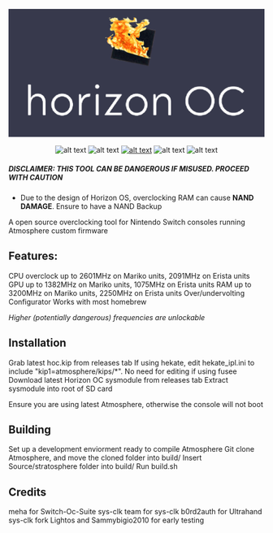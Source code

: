 <div align="center">


![alt text](assets/logo.png "logo")


![alt text](https://img.shields.io/badge/GPL--2.0-red?style=for-the-badge "logo") ![alt text](https://img.shields.io/badge/Nintendo_Switch-E60012?style=for-the-badge&logo=nintendo-switch&logoColor=white "logo") [![alt text](https://img.shields.io/badge/Discord-5865F2?style=for-the-badge&logo=discord&logoColor=white)](https://discord.com/invite/S3eX47dHsB)  ![alt text](https://img.shields.io/badge/VSCode-0078D4?style=for-the-badge&logo=visual%20studio%20code&logoColor=white) ![alt text](https://img.shields.io/badge/C%2B%2B-00599C?style=for-the-badge&logo=c%2B%2B&logoColor=white)

</div>

##### DISCLAIMER: THIS TOOL CAN BE DANGEROUS IF MISUSED. PROCEED WITH CAUTION
* Due to the design of Horizon OS, overclocking RAM can cause **NAND DAMAGE**. Ensure to have a NAND Backup

A open source overclocking tool for Nintendo Switch consoles running Atmosphere custom firmware


## Features:
CPU overclock up to 2601MHz on Mariko units, 2091MHz on Erista units
GPU up to 1382MHz on Mariko units, 1075MHz on Erista units
RAM up to 3200MHz on Mariko units, 2250MHz on Erista units
Over/undervolting
Configurator
Works with most homebrew

*Higher (potentially dangerous) frequencies are unlockable*
## Installation
Grab latest hoc.kip from releases tab
If using hekate, edit hekate_ipl.ini to include "kip1=atmosphere/kips/*". No need for editing if using fusee
Download latest Horizon OC sysmodule from releases tab
Extract sysmodule into root of SD card

Ensure you are using latest Atmosphere, otherwise the console will not boot

## Building
Set up a development enviorment ready to compile Atmosphere
Git clone Atmosphere, and move the cloned folder into build/
Insert Source/stratosphere folder into build/
Run build.sh

## Credits
meha for Switch-Oc-Suite
sys-clk team for sys-clk
b0rd2auth for Ultrahand sys-clk fork
Lightos and Sammybigio2010 for early testing
